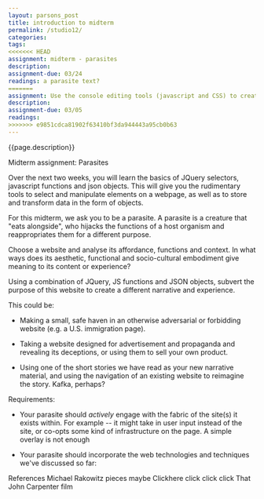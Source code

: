 ```yaml
---  
layout: parsons_post  
title: introduction to midterm 
permalink: /studio12/  
categories:   
tags:  
<<<<<<< HEAD
assignment: midterm - parasites
description: 
assignment-due: 03/24
readings: a parasite text?
=======
assignment: Use the console editing tools (javascript and CSS) to create sketches for your parasite. Document your ideas on your class site.
description: 
assignment-due: 03/05
readings: 
>>>>>>> e9851cdca81902f63410bf3da944443a95cb0b63
---  
```


{{page.description}}

Midterm assignment: Parasites

Over the next two weeks, you will learn the basics of JQuery selectors, javascript functions and json objects. This will give you the rudimentary tools to select and manipulate elements on a webpage, as well as to store and transform data in the form of objects.

For this midterm, we ask you to be a parasite. A parasite is a creature that "eats alongside", who hijacks the functions of a host organism and reappropriates them for a different purpose. 

Choose a website and analyse its affordance, functions and context. In what ways does its aesthetic, functional and socio-cultural embodiment give meaning to its content or experience?

Using a combination of JQuery, JS functions and JSON objects, subvert the purpose of this website to create a different narrative and experience. 

This could be:
 
* Making a small, safe haven in an otherwise adversarial or forbidding website (e.g. a U.S. immigration page). 

* Taking a website designed for advertisement and propaganda and revealing its deceptions, or using them to sell your own product.

* Using one of the short stories we have read as your new narrative material, and using the navigation of an existing website to reimagine the story. Kafka, perhaps?

Requirements:
* Your parasite should *actively* engage with the fabric of the site(s) it exists within. For example -- it might take in user input instead of the site, or co-opts some kind of infrastructure on the page. A simple overlay is not enough

* Your parasite should incorporate the web technologies and techniques we've discussed so far: 

References
Michael Rakowitz pieces maybe
Clickhere
click click click
That John Carpenter film